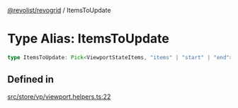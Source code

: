 [@revolist/revogrid](README.md) / ItemsToUpdate

# Type Alias: ItemsToUpdate

```ts
type ItemsToUpdate: Pick<ViewportStateItems, "items" | "start" | "end">;
```

## Defined in

[src/store/vp/viewport.helpers.ts:22](https://github.com/revolist/revogrid/blob/7c04a51ec5214ac7292502c14a49e3fb70d452cb/src/store/vp/viewport.helpers.ts#L22)

